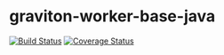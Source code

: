 # graviton-worker-base-java

[![Build Status](https://travis-ci.org/libgraviton/graviton-worker-base-java.svg?branch=master)](https://travis-ci.org/libgraviton/graviton-worker-base-java) [![Coverage Status](https://coveralls.io/repos/libgraviton/graviton-worker-base-java/badge.svg?branch=master&service=github)](https://coveralls.io/github/libgraviton/graviton-worker-base-java?branch=master)